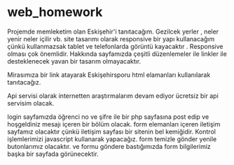 # web_homework

Projemde memleketim olan Eskişehir'i tanıtacağım. Gezilcek yerler , neler yenir neler içilir vb.
site tasarımı olarak responsive bir yapı kullanacağım çünkü kullanmazsak tablet ve telefonlarda görüntü kayacaktır . Responsive olması çok önemlidir.
Hakkında sayfamızda çeşitli düzenlemeler ile linkler ile desteklenecek yavan bir tasarım olmayacaktır.

Mirasımıza bir link atayarak Eskişehirsporu  html elamanları kullanılarak tanıtacağız.


Api servisi olarak internetten araştırmalarım devam ediyor ücretsiz bir api servisim olacak.

login sayfamızda öğrenci no ve şifre ile bir php sayfasına post edip ve hoşgeldiniz mesajı içeren bir bölüm olacak.
form elemanları içeren iletişim sayfamız olacaktır çünkü iletişim sayfası bir sitenin bel kemiğidir.
Kontrol işlemlerimizi javascript kullanarak yapacağız.
form temizle gönder yenile butonlarımız olacaktır. ve formu göndere bastığımızda form bilgilerimiz başka bir sayfada görünecektir.


